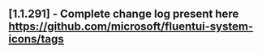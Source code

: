 ## [1.1.291] - Complete change log present here https://github.com/microsoft/fluentui-system-icons/tags